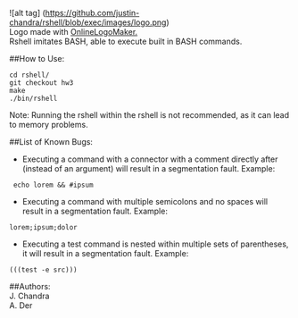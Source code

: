 
![alt tag] (https://github.com/justin-chandra/rshell/blob/exec/images/logo.png)  
Logo made with [OnlineLogoMaker.](http://www.onlinelogomaker.com/logomaker/#)  
Rshell imitates BASH, able to execute built in BASH commands.  

##How to Use:  
```
cd rshell/  
git checkout hw3  
make  
./bin/rshell  
```    
Note: Running the rshell within the rshell is not recommended, as it can lead to memory problems.
  
##List of Known Bugs:  
* Executing a command with a connector with a comment directly after (instead of an argument) will result in a segmentation fault. Example:
```
 echo lorem && #ipsum
```

* Executing a command with multiple semicolons and no spaces will result in a segmentation fault. Example: 
```  
lorem;ipsum;dolor
```  
* Executing a test command is nested within multiple sets of parentheses, it will result in a segmentation fault. Example:
```
(((test -e src)))
``` 

##Authors:  
J. Chandra  
A. Der
